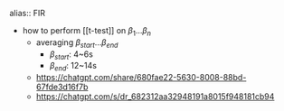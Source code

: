 alias:: FIR

- how to perform [[t-test]] on $\beta_1 \dots \beta_n$
	- averaging $\beta_{start} \dots \beta_{end}$
		- $\beta_{start}$: 4~6s
		- $\beta_{end}$: 12~14s
	- https://chatgpt.com/share/680fae22-5630-8008-88bd-67fde3d16f7b
	- https://chatgpt.com/s/dr_682312aa32948191a8015f948181cb94